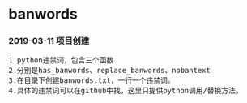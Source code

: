 <h1>banwords</h1>
<h3>2019-03-11 项目创建</h3>
<pre>
1.python违禁词，包含三个函数
2.分别是has_banwords、replace_banwords、nobantext
3.在目录下创建banwords.txt，一行一个违禁词。
4.具体的违禁词可以在github中找，这里只提供python调用/替换方法。
</pre>

